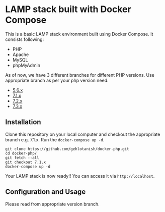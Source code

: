 # LAMP stack built with Docker Compose

This is a basic LAMP stack environment built using Docker Compose. It consists following:

* PHP
* Apache
* MySQL
* phpMyAdmin

As of now, we have 3 different branches for different PHP versions. Use appropriate branch as per your php version need:
* [5.6.x](https://github.com/gehlotanish/docker-php/tree/5.6.x)
* [7.1.x](https://github.com/gehlotanish/docker-php/tree/7.1.x)
* [7.2.x](https://github.com/gehlotanish/docker-php/tree/7.2.x)
* [7.3.x](https://github.com/gehlotanish/docker-php/tree/7.3.x)

## Installation

Clone this repository on your local computer and checkout the appropriate branch e.g. 7.1.x. Run the `docker-compose up -d`.

```shell
git clone https://github.com/gehlotanish/docker-php.git        
cd docker-php/
git fetch --all
git checkout 7.1.x
docker-compose up -d
```

Your LAMP stack is now ready!! You can access it via `http://localhost`.

## Configuration and Usage

Please read from appropriate version branch.

